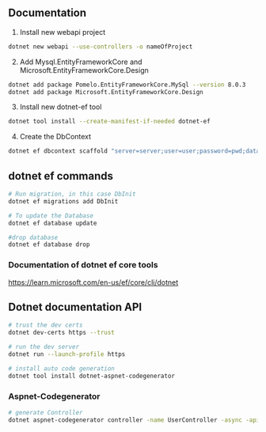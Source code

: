## Documentation

1. Install new webapi project

```bash
dotnet new webapi --use-controllers -o nameOfProject
```

2. Add Mysql.EntityFrameworkCore and Microsoft.EntityFrameworkCore.Design

```bash
dotnet add package Pomelo.EntityFrameworkCore.MySql --version 8.0.3
dotnet add package Microsoft.EntityFrameworkCore.Design
```

3. Install new dotnet-ef tool

```bash
dotnet tool install --create-manifest-if-needed dotnet-ef
```

4. Create the DbContext

```bash
dotnet ef dbcontext scaffold "server=server;user=user;password=pwd;database=db" Pomelo.EntityFrameWorkCore.Mysql -o Models
```

## dotnet ef commands

```bash
# Run migration, in this case DbInit
dotnet ef migrations add DbInit

# To update the Database
dotnet ef database update

#drop database
dotnet ef database drop

```

### Documentation of dotnet ef core tools

<https://learn.microsoft.com/en-us/ef/core/cli/dotnet>

## Dotnet documentation API

```bash
# trust the dev certs
dotnet dev-certs https --trust

# run the dev server
dotnet run --launch-profile https

# install auto code generation
dotnet tool install dotnet-aspnet-codegenerator

```

### Aspnet-Codegenerator

```bash
# generate Controller
dotnet aspnet-codegenerator controller -name UserController -async -api -m User -dc Ts31JdfMachineHandlerContext -outDir Controllers

```
